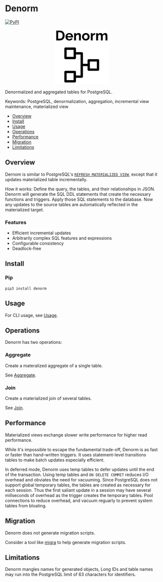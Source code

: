 # Denorm

[![PyPI](https://img.shields.io/pypi/v/denorm)](https://pypi.org/project/denorm/)

<p align="center">
  <img src="doc/logo.png">
</p>

Denormalized and aggregated tables for PostgreSQL.

Keywords: PostgreSQL, denormalization, aggregation, incremental view
maintenance, materialized view

<!-- START doctoc generated TOC please keep comment here to allow auto update -->
<!-- DON'T EDIT THIS SECTION, INSTEAD RE-RUN doctoc TO UPDATE -->

- [Overview](#overview)
- [Install](#install)
- [Usage](#usage)
- [Operations](#operations)
- [Performance](#performance)
- [Migration](#migration)
- [Limitations](#limitations)

<!-- END doctoc generated TOC please keep comment here to allow auto update -->

## Overview

Dernom is similar to PostgreSQL's
[`REFRESH MATERIALIZED VIEW`](https://www.postgresql.org/docs/13/sql-refreshmaterializedview.html),
except that it updates materialized table incrementally.

How it works: Define the query, the tables, and their relationships in JSON.
Denorm will generate the SQL DDL statements that create the necessary functions
and triggers. Apply those SQL statements to the database. Now any updates to the
source tables are automatically reflected in the materialized target.

### Features

- Efficient incremental updates
- Arbitrarily complex SQL features and expressions
- Configurable consistency
- Deadlock-free

## Install

### Pip

```
pip3 install denorm
```

## Usage

For CLI usage, see [Usage](doc/usage.md).

## Operations

Denorm has two operations:

### Aggregate

Create a materalized aggregate of a single table.

See [Aggregate](doc/agg.md).

### Join

Create a materialized join of several tables.

See [Join](doc/join.md).

## Performance

Materialized views exchange slower write performance for higher read
performance.

While it's impossible to escape the fundamental trade-off, Denorm is as fast or
faster than hand-written triggers. It uses statement-level transitions tables to
make batch updates especially efficient.

In deferred mode, Denorm uses temp tables to defer updates until the end of the
transaction. Using temp tables and `ON DELETE COMMIT` reduces I/O overhead and
obviates the need for vacuuming. Since PostgreSQL does not support global
temporary tables, the tables are created as necessary for each session. Thus the
first saliant update in a session may have several millseconds of overhead as
the trigger creates the temporary tables. Pool connections to reduce overhead,
and vacuum reguarly to prevent system tables from bloating.

## Migration

Denorm does not generate migration scripts.

Consider a tool like [migra](https://databaseci.com/docs/migra) to help generate
migration scripts.

## Limitations

Denorm mangles names for generated objects, Long IDs and table names may run
into the PostgreSQL limit of 63 characters for identifiers.
